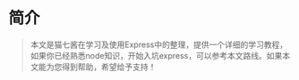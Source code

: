 # 简介

> 本文是猫七酱在学习及使用Express中的整理，提供一个详细的学习教程，如果你已经熟悉node知识，开始入坑express，可以参考本文路线。如果本文能为您得到帮助，希望给予支持！

